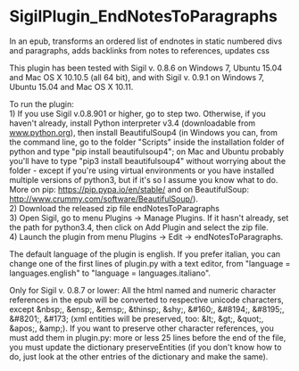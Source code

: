 # SigilPlugin_EndNotesToParagraphs
In an epub, transforms an ordered list of endnotes in static numbered divs and paragraphs, adds backlinks from notes to references, updates css

This plugin has been tested with Sigil v. 0.8.6 on Windows 7, Ubuntu 15.04 and Mac OS X 10.10.5 (all 64 bit),
and with Sigil v. 0.9.1 on Windows 7, Ubuntu 15.04 and Mac OS X 10.11.


To run the plugin:<br>1) If you use Sigil v.0.8.901 or higher, go to step two. Otherwise, if you haven't already, install Python interpreter v3.4 (downloadable from www.python.org), then install BeautifulSoup4 (in Windows you can, from the command line, go to the folder "Scripts" inside the installation folder of python and type "pip install beautifulsoup4"; on Mac and Ubuntu probably you'll have to type "pip3 install beautifulsoup4" without worrying about the folder - except if you're using virtual environments or you have installed multiple versions of python3, but if it's so I assume you know what to do. More on pip: https://pip.pypa.io/en/stable/ and on BeautifulSoup: http://www.crummy.com/software/BeautifulSoup/).<br>2) Download the released zip file endNotesToParagraphs<br>3) Open Sigil, go to menu Plugins -> Manage Plugins. If it hasn't already, set the path for python3.4, then click on Add Plugin and select the zip file.<br>4) Launch the plugin from menu Plugins -> Edit -> endNotesToParagraphs.

The default language of the plugin is english. If you prefer italian, you can change one of the first lines of plugin.py with a text editor, from "language = languages.english" to "language = languages.italiano".

Only for Sigil v. 0.8.7 or lower:
All the html named and numeric character references in the epub will be converted to respective unicode characters, except &amp;nbsp;, &amp;ensp;, &amp;emsp;, &amp;thinsp;, &amp;shy;, &amp;#160;, &amp;#8194;, &amp;#8195;, &amp;#8201;, &amp;#173; (xml entities will be preserved, too: &amp;lt;, &amp;gt;, &amp;quot;, &amp;apos;, &amp;amp;). If you want to preserve other character references, you must add them in plugin.py: more or less 25 lines before the end of the file, you must update the dictionary preserveEntities (if you don't know how to do, just look at the other entries of the dictionary and make the same).
